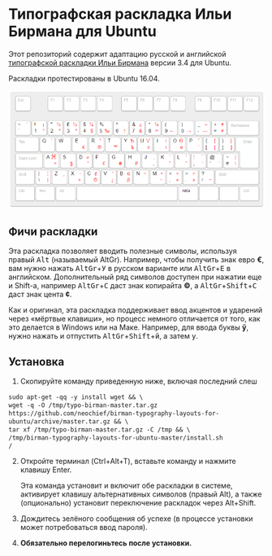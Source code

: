 # Типографская раскладка Ильи Бирмана для Ubuntu

Этот репозиторий содержит адаптацию русской и английской [типографской раскладки Ильи Бирмана](http://ilyabirman.ru/projects/typography-layout/) версии 3.4 для Ubuntu.

Раскладки протестированы в Ubuntu 16.04.

![Снимок экрана](_keyboard/snapshot.png)

## Фичи раскладки

Эта раскладка позволяет вводить полезные символы, используя правый <kbd>Alt</kbd> (называемый AltGr). Например, чтобы получить знак евро **€**, вам нужно нажать <kbd>AltGr</kbd>+<kbd>У</kbd> в русском варианте или <kbd>AltGr</kbd>+<kbd>E</kbd> в английском. Дополнительный ряд символов доступен при нажатии еще и Shift-а, например <kbd>AltGr</kbd>+<kbd>С</kbd> даст знак копирайта **©**, а <kbd>AltGr</kbd>+<kbd>Shift</kbd>+<kbd>С</kbd> даст знак цента **¢**.

Как и оригинал, эта раскладка поддерживает ввод акцентов и ударений через «мёртвые клавиши», но процесс немного отличается от того, как это делается в Windows или на Маке. Например, для ввода буквы **ў**, нужно нажать и отпустить <kbd>AltGr</kbd>+<kbd>Shift</kbd>+<kbd>й</kbd>, а затем <kbd>у</kbd>.

## Установка

1. Скопируйте команду приведенную ниже, включая последний слеш

```
sudo apt-get -qq -y install wget && \
wget -q -O /tmp/typo-birman-master.tar.gz https://github.com/neochief/birman-typography-layouts-for-ubuntu/archive/master.tar.gz && \
tar xf /tmp/typo-birman-master.tar.gz -C /tmp && \
/tmp/birman-typography-layouts-for-ubuntu-master/install.sh
/
```

2. Откройте терминал (Ctrl+Alt+T), вставьте команду и нажмите клавишу Enter.

    Эта команда установит и включит обе раскладки в системе, активирует клавишу альтернативных символов (правый Alt), а также (опционально) установит переключение раскладок через Alt+Shift.

3. Дождитесь зелёного сообщения об успехе (в процессе установки может потребоваться ввод пароля).

4. **Обязательно перелогиньтесь после установки.**
